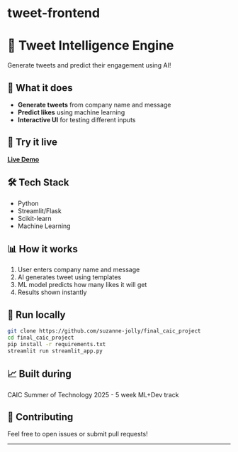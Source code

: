 # tweet-frontend

# 🚀 Tweet Intelligence Engine

Generate tweets and predict their engagement using AI!

## 🌟 What it does
- **Generate tweets** from company name and message
- **Predict likes** using machine learning
- **Interactive UI** for testing different inputs

## 🔗 Try it live
**[Live Demo](https://tweet-frontend-lhqc.onrender.com/)**

## 🛠️ Tech Stack
- Python
- Streamlit/Flask
- Scikit-learn
- Machine Learning

## 📊 How it works
1. User enters company name and message
2. AI generates tweet using templates
3. ML model predicts how many likes it will get
4. Results shown instantly

## 🚀 Run locally
```bash
git clone https://github.com/suzanne-jolly/final_caic_project
cd final_caic_project
pip install -r requirements.txt
streamlit run streamlit_app.py
```

## 📈 Built during
CAIC Summer of Technology 2025 - 5 week ML+Dev track

## 🤝 Contributing
Feel free to open issues or submit pull requests!


---
